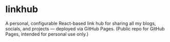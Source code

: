 # linkhub
A personal, configurable React-based link hub for sharing all my blogs, socials, and projects — deployed via GitHub Pages. (Public repo for GitHub Pages, intended for personal use only.)
